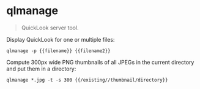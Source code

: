 qlmanage
========

> QuickLook server tool.

Display QuickLook for one or multiple files:

    qlmanage -p {{filename}} {{filename2}}

Compute 300px wide PNG thumbnails of all JPEGs in the current directory and put them in a directory:

    qlmanage *.jpg -t -s 300 {{/existing//thumbnail/directory}}

